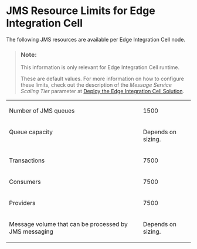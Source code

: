<!-- loio17366b34b1714492ae60c8f01562ed6b -->

# JMS Resource Limits for Edge Integration Cell

The following JMS resources are available per Edge Integration Cell node.

> ### Note:  
> This information is only relevant for Edge Integration Cell runtime.
> 
> These are default values. For more information on how to configure these limits, check out the description of the *Message Service Scaling Tier* parameter at [Deploy the Edge Integration Cell Solution](../deploy-the-edge-integration-cell-solution-ab81b84.md).


<table>
<tr>
<td valign="top">

Number of JMS queues

</td>
<td valign="top">

1500

</td>
</tr>
<tr>
<td valign="top">

Queue capacity

</td>
<td valign="top">

Depends on sizing.

</td>
</tr>
<tr>
<td valign="top">

Transactions

</td>
<td valign="top">

7500

</td>
</tr>
<tr>
<td valign="top">

Consumers

</td>
<td valign="top">

7500

</td>
</tr>
<tr>
<td valign="top">

Providers

</td>
<td valign="top">

7500

</td>
</tr>
<tr>
<td valign="top">

Message volume that can be processed by JMS messaging

</td>
<td valign="top">

Depends on sizing.

</td>
</tr>
</table>

